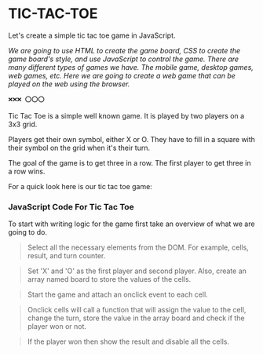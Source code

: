 # TIC-TAC-TOE

Let's create a simple tic tac toe game in JavaScript.

_We are going to use HTML to create the game board, CSS to create the game board's style, and use JavaScript to control the game.
There are many different types of games we have. The mobile game, desktop games, web games, etc. Here we are going to create a web game that can be played on the web using the browser._

`❌❌❌
⭕⭕⭕`

Tic Tac Toe is a simple well known game. It is played by two players on a 3x3 grid.

Players get their own symbol, either X or O. They have to fill in a square with their symbol on the grid when it's their turn.

The goal of the game is to get three in a row. The first player to get three in a row wins.

For a quick look here is our tic tac toe game:


### JavaScript Code For Tic Tac Toe
To start with writing logic for the game first take an overview of what we are going to do.

> Select all the necessary elements from the DOM. For example, cells, result, and turn counter.

> Set 'X' and 'O' as the first player and second player. Also, create an array named board to store the values of the cells.

> Start the game and attach an onclick event to each cell.

>Onclick cells will call a function that will assign the value to the cell, change the turn, store the value in the array board and check if the player won or not.

>If the player won then show the result and disable all the cells.
